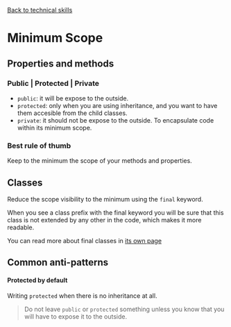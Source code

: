 [Back to technical skills](../technical-skills)

# Minimum Scope

## Properties and methods

### Public | Protected | Private

* `public`: it will be expose to the outside.
* `protected`: only when you are using inheritance, and you want to have them accesible from the child classes.
* `private`: it should not be expose to the outside. To encapsulate code within its minimum scope. 

### Best rule of thumb

Keep to the minimum the scope of your methods and properties.

## Classes

Reduce the scope visibility to the minimum using the `final` keyword.

When you see a class prefix with the final keyword you will be sure that this class is not extended by any other in the code, which makes it more readable.

You can read more about final classes in [its own page](./final-classes.md)

## Common anti-patterns

#### Protected by default

Writing `protected` when there is no inheritance at all. 

> Do not leave `public` or `protected` something unless you know that you will have to expose it to the outside.

